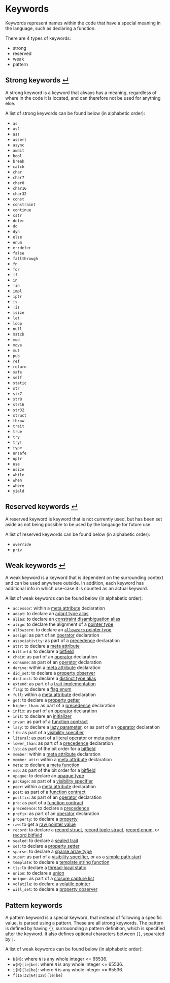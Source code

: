 # Keywords

Keywords represent names within the code that have a special meaning in the language, such as declaring a function.

There are 4 types of keywords:
- strong
- reserved
- weak
- pattern

## Strong keywords [↵](#keywords-)

A strong keyword is a keyword that always has a meaning, regardless of where in the code it is located, and can therefore not be used for anything else.

A list of strong keywords can be found below (in alphabetic order):
- `as`
- `as?`
- `as!`
- `assert`
- `async`
- `await`
- `bool`
- `break`
- `catch`
- `char`
- `char7`
- `char8`
- `char16`
- `char32`
- `const`
- `constraint`
- `continue`
- `cstr`
- `defer`
- `do`
- `dyn`
- `else`
- `enum`
- `errdefer`
- `false`
- `fallthrough`
- `fn`
- `for`
- `if`
- `in`
- `!in`
- `impl`
- `iptr`
- `is`
- `!is`
- `isize`
- `let`
- `loop`
- `null`
- `match`
- `mod`
- `move`
- `mut`
- `pub`
- `ref`
- `return`
- `safe`
- `self`
- `static`
- `str`
- `str7`
- `str8`
- `str16`
- `str32`
- `struct`
- `throw`
- `trait`
- `true`
- `try`
- `try!`
- `type`
- `unsafe`
- `uptr`
- `use`
- `usize`
- `while`
- `when`
- `where`
- `yield`

## Reserved keywords [↵](#keywords-)

A reserved keyword is keyword that is not currently used, but has been set aside as not being possible to be used by the langauge for future use.

A list of reserved keywords can be found below (in alphabetic order):
- `override`
- `priv`

## Weak keywords [↵](#keywords-)

A weak keyword is a keyword that is dependent on the surrounding context and can be used anywhere outside.
In addition, each keyword has additional info in which use-case it is counted as an actual keyword.

A list of weak keywords can be found below (in alphabetic order):
- `accessor`: within a [meta attribute] declaration
- `adapt`: to declare an [adapt type alias]
- `alias`: to declare an [constraint disambiguation alias]
- `align`: to declare the alignment of a [pointer type]
- `allowzero`: to declare an [`allowzero` pointer type]
- `assign`: as part of an [operator] declaration
- `associativity`: as part of a [precedence] declaration
- `attr`: to declare a [meta attribute]
- `bitfield`: to declare a [bitfield]
- `chain`: as part of an [operator] declaration
- `consume`: as part of an [operator] declaration
- `derive`: within a [meta attribute] declaration
- `did_set`: to declare a [property observer]
- `distinct`: to declare a [distinct type alias]
- `extend`: as part of a [trait implementation]
- `flag`: to declare a [flag enum]
- `full`: within a [meta attribute] declaration
- `get`: to declare a [property getter]
- `higher_than`: as part of a [precedence] declaration
- `infix`: as part of an [operator] declaration
- `init`: to declare an [initializer]
- `invar`: as part of a [function contract]
- `lazy`: to declare a [lazy parameter], or as part of an [operator] declaration
- `lib`: as part of a [visibility specifier]
- `literal`: as part of a [literal operator] or [meta pattern]
- `lower_than`: as part of a [precedence] declaration
- `lsb`: as part of the bit order for a [bitfield]
- `member`: within a [meta attribute] declaration
- `member_attr`: within a [meta attribute] declaration
- `meta`: to declare a [meta function]
- `msb`: as part of the bit order for a [bitfield]
- `opaque`: to declare an [opaque type]
- `package`: as part of a [visibility specifier]
- `peer`: within a [meta attribute] declaration
- `post`: as part of a [function contract]
- `postfix`: as part of an [operator] declaration
- `pre`: as part of a [function contract]
- `precedence`: to declare a [precedence]
- `prefix`: as part of an [operator] declaration
- `property`: to declare a [property]
- `raw`: to get a [raw pointer value]
- `record`: to declare a [record struct], [record tuple struct], [record enum], or [record bitfield]
- `sealed`: to declare a [sealed trait]
- `set`: to declare a [property setter]
- `sparse`: to declare a [sparse array type]
- `super`: as part of a [visibility specifier], or as a [simple path start]
- `template`: to declare a [template string function]
- `tls`: to declare a [thread-local static]
- `union`: to declare a [union]
- `unique`: as part of a [closure capture list]
- `volatile`: to declare a [volatile pointer]
- `will_set`: to declare a [property observer]

## Pattern keywords

A pattern keyword is a special keyword, that instead of following a specific value, is parsed using a pattern.
These are all strong keywords.
The pattern is defined by having `{}`, surrouonding a pattern definition, which is specified after the keyword.
It also defines optional characters between `[]`, separated by `|`.

A list of weak keywords can be found below (in alphabetic order):
- `b{N}`: where `N` is any whole integer <= 65536.
- `u{N}[le|be]`: where `N` is any whole integer <= 65536.
- `i{N}[le|be]`: where `N` is any whole integer <= 65536.
- `f(16|32|64|128)[le|be]`



[function contract]:               ../constracts.md#function-contracts-
[closure capture list]:            ../expressions/closure-expressions.md
[simple path start]:               ../identifiers-paths.md#simple-paths-
[flag enum]:                       ../items/enums.md#flag-enum-
[lazy parameter]:                  ../items/functions.md#lazy-parameters-
[template string function]:        ../items/functions.md#template-string-functions-
[initializer]:                     ../items/initializers.md
[trait implementation]:            ../items/implementations.md#trait-implementation-
[property]:                        ../items/properties.md
[property observer]:               ../items/properties.md#observers-
[property getter]:                 ../items/properties.md#getters-
[property setter]:                 ../items/properties.md#setters-
[thread-local static]:             ../items/statics.md#thread-local-storage-
[sealed trait]:                    ../items/traits.md
[adapt type alias]:                ../items/type-aliases.md#adapt-type-aliases-
[distinct type alias]:             ../items/type-aliases.md#distinct-type-aliases-
[constraint disambiguation alias]: ../generics.md#constraint-disambiguation-aliases-
[meta attribute]:                  ../metaprogramming.md#meta-attributes-
[meta function]:                   ../metaprogramming.md#regular-meta-functions-
[meta pattern]:                    ../metaprogramming.md#meta-patterns-
[operator]:                        ../operators.md#operator-items-
[literal operator]:                ../operators/literal-operators.md
[raw pointer value]:               ../operators/special-operators.md#raw-borrow-operators-
[precedence]:                      ../precedences.md#user-defined-precedence-
[sparse array type]:               ../type-system/types/array-types.md
[bitfield]:                        ../type-system/types/bitfield-types.md
[opaque type]:                     ../type-system/types/opaque-types.md
[record bitfield]:                 ../type-system/types/bitfield-types.md#record-bitfield-types-
[record enum]:                     ../type-system/types/enum-types.md#record-enum-types-
[pointer type]:                    ../type-system/types/pointer-types.md#alignment-
[`allowzero` pointer type]:        ../type-system/types/pointer-types.md#allowzero-
[volatile pointer]:                ../type-system/types/pointer-types.md#volatile-pointers-
[record struct]:                   ../type-system/types/struct-types.md#record-structs-
[record tuple struct]:             ../type-system/types/tuple-struct-types.md#record-tuple-structs-
[union]:                           ../type-system/types/union-types.m
[visibility specifier]:            ../visibility.md#specifiers-